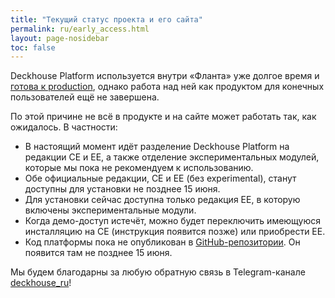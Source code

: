 ```yaml
---
title: "Текущий статус проекта и его сайта"
permalink: ru/early_access.html
layout: page-nosidebar
toc: false
---
```


Deckhouse Platform используется внутри «Фланта» уже долгое время и [готова к production](/ru/about_us.html), однако работа над ней как продуктом для конечных пользователей ещё не завершена.

По этой причине не всё в продукте и на сайте может работать так, как ожидалось. В частности:

-   В настоящий момент идёт разделение Deckhouse Platform на редакции CE и EE, а также отделение экспериментальных модулей, которые мы пока не рекомендуем к использованию.
-   Обе официальные редакции, CE и EE (без experimental), станут доступны для установки не позднее 15 июня.
-   Для установки сейчас доступна только редакция EE, в которую включены экспериментальные модули.
-   Когда демо-доступ истечёт, можно будет переключить имеющуюся инсталляцию на CE (инструкция появится позже) или приобрести EE.
-   Код платформы пока не опубликован в [GitHub-репозитории](https://github.com/deckhouse/deckhouse). Он появится там не позднее 15 июня.

Мы будем благодарны за любую обратную связь в Telegram-канале [deckhouse_ru](https://t.me/deckhouse_ru)!
